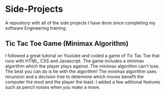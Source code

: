 # Side-Projects
A repository with all of the side projects I have done since completing my software Engineering training.

## Tic Tac Toe Game (Minimax Algorithm)
I followed a great tutorial on Youtube and coded a game of Tic Tac Toe that runs with HTML, CSS and Javascript. The game includes a minimax algorithm which the player plays against. The minimax algorithm can't lose. The best you can do is tie with the algorithm! The minimax algorithm uses recursion and a decision tree to determine which moves benefit the computer the most and the player the least. I added a few aditional features such as pencil noises when you make a move.
